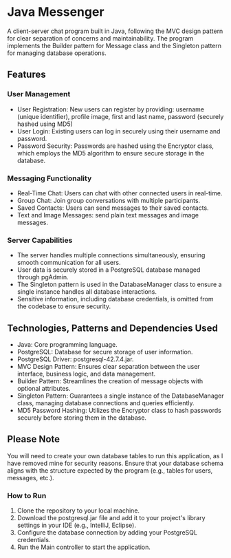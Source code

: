 # Java Messenger
A client-server chat program built in Java, following the MVC design pattern for clear separation of concerns and maintainability. The program implements the Builder pattern for Message class and the Singleton pattern for managing database operations.

## Features
### User Management
- User Registration: New users can register by providing: username (unique identifier), profile image, first and last name, password (securely hashed using MD5)
- User Login: Existing users can log in securely using their username and password.
- Password Security: Passwords are hashed using the Encryptor class, which employs the MD5 algorithm to ensure secure storage in the database.

### Messaging Functionality
- Real-Time Chat: Users can chat with other connected users in real-time.
- Group Chat: Join group conversations with multiple participants.
- Saved Contacts: Users can send messages to their saved contacts.
- Text and Image Messages: send plain text messages and image messages.

### Server Capabilities
- The server handles multiple connections simultaneously, ensuring smooth communication for all users.
- User data is securely stored in a PostgreSQL database managed through pgAdmin.
- The Singleton pattern is used in the DatabaseManager class to ensure a single instance handles all database interactions.
- Sensitive information, including database credentials, is omitted from the codebase to ensure security.

## Technologies, Patterns and Dependencies Used
- Java: Core programming language.
- PostgreSQL: Database for secure storage of user information.
- PostgreSQL Driver: postgresql-42.7.4.jar.
- MVC Design Pattern: Ensures clear separation between the user interface, business logic, and data management.
- Builder Pattern: Streamlines the creation of message objects with optional attributes.
- Singleton Pattern: Guarantees a single instance of the DatabaseManager class, managing database connections and queries efficiently.
- MD5 Password Hashing: Utilizes the Encryptor class to hash passwords securely before storing them in the database.

## Please Note
You will need to create your own database tables to run this application, as I have removed mine for security reasons. Ensure that your database schema aligns with the structure expected by the program (e.g., tables for users, messages, etc.).

### How to Run
1. Clone the repository to your local machine.
2. Download the postgresql.jar file and add it to your project's library settings in your IDE (e.g., IntelliJ, Eclipse).
3. Configure the database connection by adding your PostgreSQL credentials.
4. Run the Main controller to start the application.
